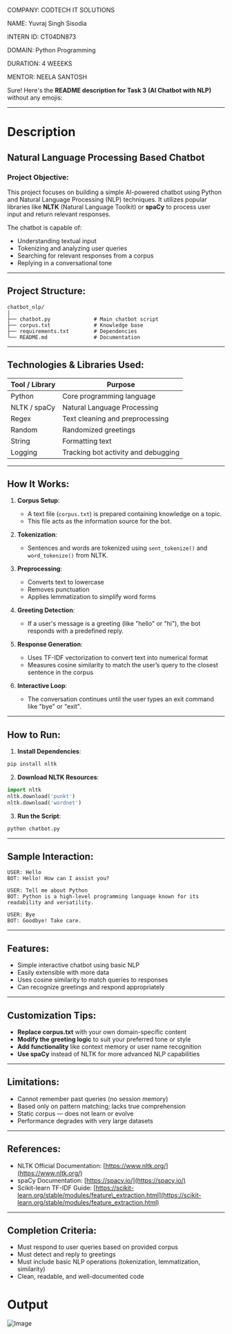 COMPANY: CODTECH IT SOLUTIONS

NAME: Yuvraj Singh Sisodia

INTERN ID: CT04DN873

DOMAIN: Python Programming

DURATION: 4 WEEEKS

MENTOR: NEELA SANTOSH

Sure! Here's the **README description for Task 3 (AI Chatbot with NLP)** without any emojis:

---

# Description

## Natural Language Processing Based Chatbot

### Project Objective:

This project focuses on building a simple AI-powered chatbot using Python and Natural Language Processing (NLP) techniques. It utilizes popular libraries like **NLTK** (Natural Language Toolkit) or **spaCy** to process user input and return relevant responses.

The chatbot is capable of:

* Understanding textual input
* Tokenizing and analyzing user queries
* Searching for relevant responses from a corpus
* Replying in a conversational tone

---

## Project Structure:

```
chatbot_nlp/
│
├── chatbot.py              # Main chatbot script
├── corpus.txt              # Knowledge base
├── requirements.txt        # Dependencies
└── README.md               # Documentation
```

---

## Technologies & Libraries Used:

| Tool / Library | Purpose                             |
| -------------- | ----------------------------------- |
| Python         | Core programming language           |
| NLTK / spaCy   | Natural Language Processing         |
| Regex          | Text cleaning and preprocessing     |
| Random         | Randomized greetings                |
| String         | Formatting text                     |
| Logging        | Tracking bot activity and debugging |

---

## How It Works:

1. **Corpus Setup**:

   * A text file (`corpus.txt`) is prepared containing knowledge on a topic.
   * This file acts as the information source for the bot.

2. **Tokenization**:

   * Sentences and words are tokenized using `sent_tokenize()` and `word_tokenize()` from NLTK.

3. **Preprocessing**:

   * Converts text to lowercase
   * Removes punctuation
   * Applies lemmatization to simplify word forms

4. **Greeting Detection**:

   * If a user's message is a greeting (like "hello" or "hi"), the bot responds with a predefined reply.

5. **Response Generation**:

   * Uses TF-IDF vectorization to convert text into numerical format
   * Measures cosine similarity to match the user’s query to the closest sentence in the corpus

6. **Interactive Loop**:

   * The conversation continues until the user types an exit command like "bye" or "exit".

---

## How to Run:

1. **Install Dependencies**:

```bash
pip install nltk
```

2. **Download NLTK Resources**:

```python
import nltk
nltk.download('punkt')
nltk.download('wordnet')
```

3. **Run the Script**:

```bash
python chatbot.py
```

---

## Sample Interaction:

```
USER: Hello
BOT: Hello! How can I assist you?

USER: Tell me about Python
BOT: Python is a high-level programming language known for its readability and versatility.

USER: Bye
BOT: Goodbye! Take care.
```

---

## Features:

* Simple interactive chatbot using basic NLP
* Easily extensible with more data
* Uses cosine similarity to match queries to responses
* Can recognize greetings and respond appropriately

---

## Customization Tips:

* **Replace corpus.txt** with your own domain-specific content
* **Modify the greeting logic** to suit your preferred tone or style
* **Add functionality** like context memory or user name recognition
* **Use spaCy** instead of NLTK for more advanced NLP capabilities

---

## Limitations:

* Cannot remember past queries (no session memory)
* Based only on pattern matching; lacks true comprehension
* Static corpus — does not learn or evolve
* Performance degrades with very large datasets



---

## References:

* NLTK Official Documentation: [https://www.nltk.org/](https://www.nltk.org/)
* spaCy Documentation: [https://spacy.io/](https://spacy.io/)
* Scikit-learn TF-IDF Guide: [https://scikit-learn.org/stable/modules/feature\_extraction.html](https://scikit-learn.org/stable/modules/feature_extraction.html)

---

## Completion Criteria:

* Must respond to user queries based on provided corpus
* Must detect and reply to greetings
* Must include basic NLP operations (tokenization, lemmatization, similarity)
* Clean, readable, and well-documented code

# Output
![Image](https://github.com/user-attachments/assets/d6256891-f2da-430c-be9b-cd41ce37eb08)

